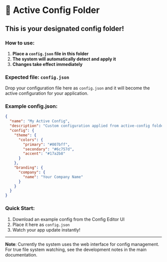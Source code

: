 # 🚀 Active Config Folder

## This is your designated config folder!

### How to use:

1. **Place a `config.json` file in this folder**
2. **The system will automatically detect and apply it**
3. **Changes take effect immediately**

### Expected file: `config.json`

Drop your configuration file here as `config.json` and it will become the active configuration for your application.

### Example config.json:

```json
{
  "name": "My Active Config",
  "description": "Custom configuration applied from active-config folder",
  "config": {
    "theme": {
      "colors": {
        "primary": "#007bff",
        "secondary": "#6c757d",
        "accent": "#17a2b8"
      }
    },
    "branding": {
      "company": {
        "name": "Your Company Name"
      }
    }
  }
}
```

### Quick Start:

1. Download an example config from the Config Editor UI
2. Place it here as `config.json`
3. Watch your app update instantly!

---

**Note**: Currently the system uses the web interface for config management. For true file system watching, see the development notes in the main documentation.
